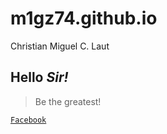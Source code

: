 # m1gz74.github.io
Christian Miguel C. Laut
## Hello *Sir!*

> Be the greatest!

[`Facebook`](https://www.facebook.com/)

